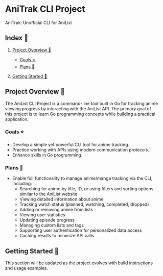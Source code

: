 # AniTrak CLI Project

 AniTrak: Unofficial CLI for AniList

## Index 📑

1. [Project Overview 🎡](#project-overview-)
   - [Goals ⭐](#goals-)
   - [Plans 📝](#plans-)

2. [Getting Started 🚀](#getting-started-)

## Project Overview 🎡

The AniList CLI Project is a command-line tool built in Go for tracking anime viewing progress by interacting with the AniList API. The primary goal of this project is to learn Go programming concepts while building a practical application.

### Goals ⭐

- Develop a simple yet powerful CLI tool for anime tracking.
- Practice working with APIs using modern communication protocols.
- Enhance skills in Go programming.

### Plans 📝

- Enable full functionality to manage anime/manga tracking via the CLI, including:
  - Searching for anime by title, ID, or using filters and sorting options similar to the AniList website
  - Viewing detailed information about anime
  - Tracking watch status (planned, watching, completed, dropped)
  - Adding or removing anime from lists
  - Viewing user statistics
  - Updating episode progress
  - Managing custom lists and tags
  - Supporting user authentication for personalized data access
  - Caching results to minimize API calls

## Getting Started 🚀

This section will be updated as the project evolves with build instructions and usage examples.

